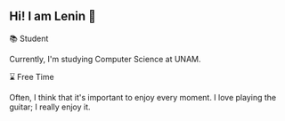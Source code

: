 ## Hi! I am Lenin 👋

<!--
**leninlo/leninlo** is a ✨ _special_ ✨ repository because its `README.md` (this file) appears on your GitHub profile.

Here are some ideas to get you started:

- 🔭 I’m currently working on ...
- 🌱 I’m currently learning ...
- 👯 I’m looking to collaborate on ...
- 🤔 I’m looking for help with ...
- 💬 Ask me about ...
- 📫 How to reach me: ...
- 😄 Pronouns: ...
- ⚡ Fun fact: ...
-->
📚 Student

Currently, I'm studying Computer Science at UNAM. 

⌛ Free Time

Often, I think that it's important to enjoy every moment. 
I love playing the guitar; I really enjoy it.

<!--👾 Planes a futuro
Me gustaría viajar por el mundo para obtener conocimiento nuevo sobre cultura, pensamiento y . -->

